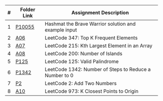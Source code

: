 |  #  | Folder Link | Assignment Description |
| :-: | ----------- | ---------------------- |
|  1  | [P10055](./P10055/) | Hashmat the Brave Warrior solution and example input |
|  2  | [A06](./A06/) | LeetCode 347: Top K Frequent Elements |
|  3  | [A07](./A07/) | LeetCode 215: Kth Largest Element in an Array |
|  4  | [A08](./A08/) | LeetCode 200: Number of Islands |
|  5  | [P125](./P125/) | LeetCode 125: Valid Palindrome |
|  6  | [P1342](./P1342/) | LeetCode 1342: Number of Steps to Reduce a Number to 0 |
|  7  | [P2](./P2/) | LeetCode 2: Add Two Numbers |
|  8  | [A10](./A10/) | LeetCode 973: K Closest Points to Origin |